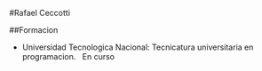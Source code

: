 #Rafael Ceccotti

##Formacion
- Universidad Tecnologica Nacional: Tecnicatura universitaria en programacion.
  En curso